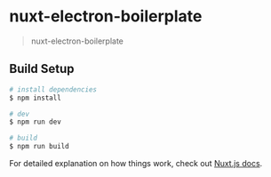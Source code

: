 # nuxt-electron-boilerplate

> nuxt-electron-boilerplate

## Build Setup

```bash
# install dependencies
$ npm install

# dev
$ npm run dev

# build
$ npm run build
```

For detailed explanation on how things work, check out [Nuxt.js docs](https://nuxtjs.org).
